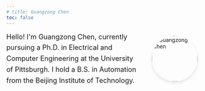 ```yaml
---
# title: Guangzong Chen
toc: false
---
```


<div style="display: flex; align-items: center; gap: 30px; margin-bottom: 20px;">
  <div style="flex: 1;">
    <p style="margin: 0; font-size: 18px; line-height: 1.6;">Hello! I'm Guangzong Chen, currently pursuing a Ph.D. in Electrical and Computer Engineering at the University of Pittsburgh. I hold a B.S. in Automation from the Beijing Institute of Technology.</p>
  </div>
  <div style="flex: 0 0 120px;">
    <img src="https://avatars.githubusercontent.com/u/18215354?v=4" alt="Guangzong Chen" style="width: 120px; height: 120px; border-radius: 50%; object-fit: cover; box-shadow: 0 4px 8px rgba(0,0,0,0.1);">
  </div>
</div> 

<!-- Hello! I'm Guangzong Chen, currently pursuing a Ph.D. in Electrical and Computer Engineering at the University of Pittsburgh. I hold a B.S. in Automation from the Beijing Institute of Technology.

## Research and Experience

As a Research Assistant at the University of Pittsburgh, I have worked on innovative projects such as:

### Neural Network Analysis
Investigated the relationship between GAN and Autoencoder for enhanced explainability in AI.

> Generative Adversarial Networks (GANs) are widely used in image-to-image translation. This paper proposes a streamlined image-to-image translation network with a simpler architecture than existing models. We investigate the relationship between GANs and autoencoders and explain why using only the GAN component for image translation is effective. We show that adversarial GAN models yield comparable results to existing methods without additional complex loss penalties. We also provide experimental results to validate our findings.


---

**Constrained Food Image Generation:** Developed a generative model using GANs for automatic dietary assessment, creating a dataset for the same volume of food.

> Recognizing foods and estimating volumes from images are key for automatic dietary assessment. However, training images labeled with food names and volumes are unavailable. Recent studies suggest artificially generating training images using GANs. However, conveniently generating large amounts of food images with known volumes remains a challenge. This work presents a simple GAN-based neural network architecture for conditional food image generation. The generated images closely resemble the reference input image, demonstrating realism and shape-preserving capabilities.

---

- **Food Image Classification:** Created a system for classifying African food images with 90% accuracy using probabilistic inference, SVM, and neural networks.

---

During my internship at Nimbus Robotics, I contributed to:

-   **Motor Controller Development:** Designed a motor controller using Field-Oriented Control (FOC) for wearable devices.
-   **Version Control System:** Collaborated on a Git-based system improving workflow efficiency by ~20%.

---

## Technical Skills

-   **Programming Languages:** C/C++, Python, MATLAB, Rust
-   **Specialties:** Embedded Systems, Algorithms, RTOS, Circuit Design, Communication Protocols (I2C, SPI, UART, USB, eMMC)
Of course, here is the content from the image converted to Markdown.


## Explore

{{< cards >}}
  {{< card link="codeforces" title="Codeforces" icon="book-open" >}}
  {{< card link="about" title="About" icon="user" >}}
{{< /cards >}}
 -->
